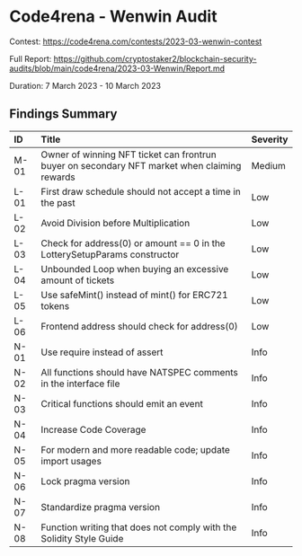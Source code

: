 # Code4rena - Wenwin Audit

Contest: https://code4rena.com/contests/2023-03-wenwin-contest

Full Report: https://github.com/cryptostaker2/blockchain-security-audits/blob/main/code4rena/2023-03-Wenwin/Report.md

Duration: 7 March 2023 - 10 March 2023

## Findings Summary

| ID   | Title                                                                                        | Severity |
| :--- | :------------------------------------------------------------------------------------------- | :------- |
| M-01 | Owner of winning NFT ticket can frontrun buyer on secondary NFT market when claiming rewards | Medium   |
| L-01 | First draw schedule should not accept a time in the past                                     | Low      |
| L-02 | Avoid Division before Multiplication                                                         | Low      |
| L-03 | Check for address(0) or amount == 0 in the LotterySetupParams constructor                    | Low      |
| L-04 | Unbounded Loop when buying an excessive amount of tickets                                    | Low      |
| L-05 | Use safeMint() instead of mint() for ERC721 tokens                                           | Low      |
| L-06 | Frontend address should check for address(0)                                                 | Low      |
| N-01 | Use require instead of assert                                                                | Info     |
| N-02 | All functions should have NATSPEC comments in the interface file                             | Info     |
| N-03 | Critical functions should emit an event                                                      | Info     |
| N-04 | Increase Code Coverage                                                                       | Info     |
| N-05 | For modern and more readable code; update import usages                                      | Info     |
| N-06 | Lock pragma version                                                                          | Info     |
| N-07 | Standardize pragma version                                                                   | Info     |
| N-08 | Function writing that does not comply with the Solidity Style Guide                          | Info     |
